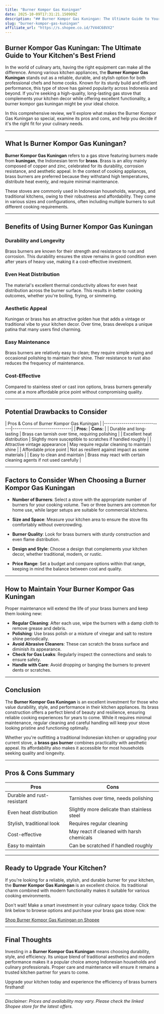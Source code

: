 ```yaml
---
title: "Burner Kompor Gas Kuningan"
date: 2025-10-09T17:31:21.150909Z
description: "## Burner Kompor Gas Kuningan: The Ultimate Guide to Your Kitchen's Best Friend..."
slug: "burner-kompor-gas-kuningan"
affiliate_url: "https://s.shopee.co.id/7V44C68VX2"
---
```

## Burner Kompor Gas Kuningan: The Ultimate Guide to Your Kitchen's Best Friend

In the world of culinary arts, having the right equipment can make all the difference. Among various kitchen appliances, the **Burner Kompor Gas Kuningan** stands out as a reliable, durable, and stylish option for both professional chefs and home cooks. Known for its sturdy build and efficient performance, this type of stove has gained popularity across Indonesia and beyond. If you're seeking a high-quality, long-lasting gas stove that complements your kitchen decor while offering excellent functionality, a burner kompor gas kuningan might be your ideal choice.

In this comprehensive review, we'll explore what makes the Burner Kompor Gas Kuningan so special, examine its pros and cons, and help you decide if it's the right fit for your culinary needs.

---

## What Is Burner Kompor Gas Kuningan?

**Burner Kompor Gas Kuningan** refers to a gas stove featuring burners made from **kuningan**, the Indonesian term for **brass**. Brass is an alloy mainly composed of copper and zinc, celebrated for its durability, corrosion resistance, and aesthetic appeal. In the context of cooking appliances, brass burners are preferred because they withstand high temperatures, distribute heat evenly, and require minimal maintenance.

These stoves are commonly used in Indonesian households, warungs, and traditional kitchens, owing to their robustness and affordability. They come in various sizes and configurations, often including multiple burners to suit different cooking requirements.

---

## Benefits of Using Burner Kompor Gas Kuningan

### Durability and Longevity
Brass burners are known for their strength and resistance to rust and corrosion. This durability ensures the stove remains in good condition even after years of heavy use, making it a cost-effective investment.

### Even Heat Distribution
The material's excellent thermal conductivity allows for even heat distribution across the burner surface. This results in better cooking outcomes, whether you're boiling, frying, or simmering.

### Aesthetic Appeal
Kuningan or brass has an attractive golden hue that adds a vintage or traditional vibe to your kitchen decor. Over time, brass develops a unique patina that many users find charming.

### Easy Maintenance
Brass burners are relatively easy to clean; they require simple wiping and occasional polishing to maintain their shine. Their resistance to rust also reduces the frequency of maintenance.

### Cost-Effective
Compared to stainless steel or cast iron options, brass burners generally come at a more affordable price point without compromising quality.

---

## Potential Drawbacks to Consider

| Pros & Cons of Burner Kompor Gas Kuningan |
|------------------------------|------------------------------|
| **Pros:**                   | **Cons:**                     |
| Durable and long-lasting  | Brass can tarnish over time, requiring polishing |
| Excellent heat distribution | Slightly more susceptible to scratches if handled roughly |
| Attractive vintage appearance | May require regular cleaning to maintain shine |
| Affordable price point     | Not as resilient against impact as some materials |
| Easy to clean and maintain | Brass may react with certain cleaning agents if not used carefully |

---

## Factors to Consider When Choosing a Burner Kompor Gas Kuningan

- **Number of Burners**: Select a stove with the appropriate number of burners for your cooking volume. Two or three burners are common for home use, while larger setups are suitable for commercial kitchens.
  
- **Size and Space**: Measure your kitchen area to ensure the stove fits comfortably without overcrowding.

- **Burner Quality**: Look for brass burners with sturdy construction and even flame distribution.

- **Design and Style**: Choose a design that complements your kitchen decor, whether traditional, modern, or rustic.

- **Price Range**: Set a budget and compare options within that range, keeping in mind the balance between cost and quality.

---

## How to Maintain Your Burner Kompor Gas Kuningan

Proper maintenance will extend the life of your brass burners and keep them looking new:

- **Regular Cleaning**: After each use, wipe the burners with a damp cloth to remove grease and debris.
- **Polishing**: Use brass polish or a mixture of vinegar and salt to restore shine periodically.
- **Avoid Abrasive Cleaners**: These can scratch the brass surface and diminish its appearance.
- **Check for Gas Leaks**: Regularly inspect the connections and seals to ensure safety.
- **Handle with Care**: Avoid dropping or banging the burners to prevent dents or scratches.

---

## Conclusion

The **Burner Kompor Gas Kuningan** is an excellent investment for those who value durability, style, and performance in their kitchen appliances. Its brass construction offers a perfect blend of beauty and resilience, ensuring reliable cooking experiences for years to come. While it requires minimal maintenance, regular cleaning and careful handling will keep your stove looking pristine and functioning optimally.

Whether you're outfitting a traditional Indonesian kitchen or upgrading your current stove, a **brass gas burner** combines practicality with aesthetic appeal. Its affordability also makes it accessible for most households seeking quality and longevity.

---

## Pros & Cons Summary

| **Pros**                        | **Cons**                                        |
|--------------------------------|------------------------------------------------|
| Durable and rust-resistant   | Tarnishes over time, needs polishing          |
| Even heat distribution       | Slightly more delicate than stainless steel  |
| Stylish, traditional look    | Requires regular cleaning                     |
| Cost-effective               | May react if cleaned with harsh chemicals    |
| Easy to maintain             | Can be scratched if handled roughly          |

---

## Ready to Upgrade Your Kitchen?

If you're looking for a reliable, stylish, and durable burner for your kitchen, the **Burner Kompor Gas Kuningan** is an excellent choice. Its traditional charm combined with modern functionality makes it suitable for various cooking environments.

Don't wait! Make a smart investment in your culinary space today. Click the link below to browse options and purchase your brass gas stove now:

[Shop Burner Kompor Gas Kuningan on Shopee](https://s.shopee.co.id/7V44C68VX2)

---

## Final Thoughts

Investing in a **Burner Kompor Gas Kuningan** means choosing durability, style, and efficiency. Its unique blend of traditional aesthetics and modern performance makes it a popular choice among Indonesian households and culinary professionals. Proper care and maintenance will ensure it remains a trusted kitchen partner for years to come.

Upgrade your kitchen today and experience the efficiency of brass burners firsthand!

---

*Disclaimer: Prices and availability may vary. Please check the linked Shopee store for the latest offers.*